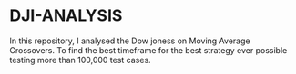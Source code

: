 # DJI-ANALYSIS
In this repository, I analysed the Dow joness on Moving Average Crossovers. To find the best timeframe for the best strategy ever possible testing more than 100,000 test cases.
